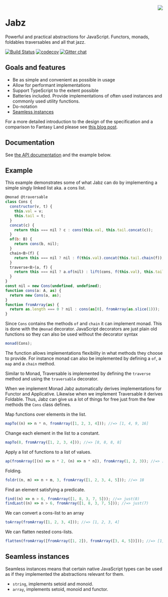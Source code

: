 <img align="right" src="https://avatars0.githubusercontent.com/u/21360882?v=3&s=200">

# Jabz

Powerful and practical abstractions for JavaScript. Functors, monads,
foldables traversables and all that jazz.

[![Build Status](https://travis-ci.org/Funkia/jabz.svg?branch=master)](https://travis-ci.org/Funkia/jabz)
[![codecov](https://codecov.io/gh/Funkia/jabz/branch/master/graph/badge.svg)](https://codecov.io/gh/Funkia/jabz)
[![Gitter chat](https://badges.gitter.im/Join_Chat.svg)](https://gitter.im/funkia/General?utm_source=badge&utm_medium=badge&utm_campaign=pr-badge&utm_content=badge)

## Goals and features

* Be as simple and convenient as possible in usage
* Allow for performant implementations
* Support TypeScript to the extent possible
* Batteries included. Provide implementations of often used instances
  and commonly used utility functions.
* Do-notation
* [Seamless instances](#seamless-instances)

For a more detailed introduction to the design of the specification
and a comparison to Fantasy Land please
see [this blog post](http://vindum.io/blog/introducing-jabz/).

## Documentation

See [the API documentation](https://funkia.github.io/jabz/) and the
example below.

## Example

This example demonstrates some of what Jabz can do by implementing a
simple singly linked list aka. a cons list. 

```js
@monad @traversable
class Cons {
  constructor(v, t) {
    this.val = v;
    this.tail = t;
  }
  concat(c) {
    return this === nil ? c : cons(this.val, this.tail.concat(c));
  }
  of(b: B) {
    return cons(b, nil);
  }
  chain<B>(f) {
    return this === nil ? nil : f(this.val).concat(this.tail.chain(f));
  }
  traverse<B>(a, f) {
    return this === nil ? a.of(nil) : lift(cons, f(this.val), this.tail.traverse(a, f));
  }
}
const nil = new Cons(undefined, undefined);
function cons(a: A, as) {
  return new Cons(a, as);
}
function fromArray(as) {
  return as.length === 0 ? nil : cons(as[0], fromArray(as.slice(1)));
}
```

Since `Cons` contains the methods `of` and `chain` it can
implement monad. This is done with the `@monad` decorator. JavaScript
decorators are just plain old functions so they can also be used
without the decorator syntax

```js
monad(Cons);
```

The function allows implementations flexibility in what methods they
choose to provide. For instance monad can also be implemented by
defining a `of`, a `map` and a `chain` method.

Similar to Monad, Traversable is implemented by defining the
`traverse` method and using the `traversable` decorator.

When we implement Monad Jabz automatically derives implementations for
Functor and Applicative. Likewise when we implement Traversable it
derives Foldable. Thus, Jabz can give us a lot of things for free just
from the few methods the `Cons` class defines.

Map functions over elements in the list.
```js
mapTo((n) => n * n, fromArray([1, 2, 3, 4])); //=> [1, 4, 9, 16]
```

Change each element in the list to a constant.

```js
mapTo(8, fromArray([1, 2, 3, 4])); //=> [8, 8, 8, 8]
```

Apply a list of functions to a list of values.

```js
ap(fromArray([(n) => n * 2, (n) => n * n]), fromArray(1, 2, 3)); //=> [2, 4, 6, 1, 4, 9]
```

Folding.

```js
foldr((n, m) => n + m, 3, fromArray([1, 2, 3, 4, 5])); //=> 18
```

Find an element satisfying a predicate.

```js
find((n) => n > 6, fromArray([1, 8, 3, 7, 5])); //=> just(8)
findLast((n) => n > 6, fromArray([1, 8, 3, 7, 5])); //=> just(7)
```

We can convert a cons-list to an array

```js
toArray(fromArray([1, 2, 3, 4])); //=> [1, 2, 3, 4]
```

We can flatten nested cons-lists.

```js
flatten(fromArray([fromArray([1, 2]), fromArray([3, 4, 5])])); //=> [1, 2, 3, 4, 5]
```

## Seamless instances

Seamless instances means that certain native JavaScript types can be
used as if they implemented the abstractions relevant for them.

* `string`, implements setoid and monoid.
* `array`, implements setoid, monoid and functor.

